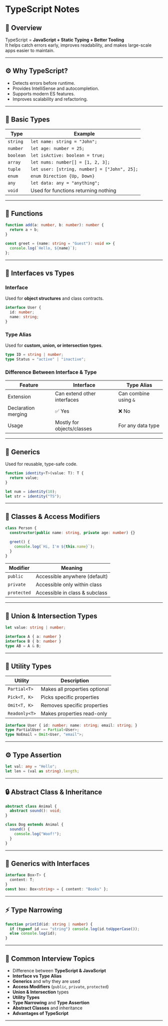 # TypeScript Notes

## 🧠 Overview

TypeScript = **JavaScript + Static Typing + Better Tooling**  
It helps catch errors early, improves readability, and makes large-scale apps easier to maintain.

---

## ⚙️ Why TypeScript?

- Detects errors before runtime.  
- Provides IntelliSense and autocompletion.  
- Supports modern ES features.  
- Improves scalability and refactoring.  

---

## 🧩 Basic Types

| Type | Example |
|------|----------|
| `string` | `let name: string = "John";` |
| `number` | `let age: number = 25;` |
| `boolean` | `let isActive: boolean = true;` |
| `array` | `let nums: number[] = [1, 2, 3];` |
| `tuple` | `let user: [string, number] = ["John", 25];` |
| `enum` | `enum Direction {Up, Down}` |
| `any` | `let data: any = "anything";` |
| `void` | Used for functions returning nothing |

---

## 🧰 Functions

```ts
function add(a: number, b: number): number {
  return a + b;
}

const greet = (name: string = "Guest"): void => {
  console.log(`Hello, ${name}`);
};
```

---

## 🧱 Interfaces vs Types

### Interface
Used for **object structures** and class contracts.
```ts
interface User {
  id: number;
  name: string;
}
```

### Type Alias
Used for **custom, union, or intersection types**.
```ts
type ID = string | number;
type Status = "active" | "inactive";
```

### Difference Between Interface & Type

| Feature | Interface | Type Alias |
|----------|------------|-------------|
| Extension | Can extend other interfaces | Can combine using `&` |
| Declaration merging | ✅ Yes | ❌ No |
| Usage | Mostly for objects/classes | For any data type |

---

## 🧬 Generics

Used for reusable, type-safe code.

```ts
function identity<T>(value: T): T {
  return value;
}

let num = identity(10);
let str = identity("TS");
```

---

## 🧱 Classes & Access Modifiers

```ts
class Person {
  constructor(public name: string, private age: number) {}

  greet() {
    console.log(`Hi, I'm ${this.name}`);
  }
}
```

| Modifier | Meaning |
|-----------|----------|
| `public` | Accessible anywhere (default) |
| `private` | Accessible only within class |
| `protected` | Accessible in class & subclass |

---

## 🔁 Union & Intersection Types

```ts
let value: string | number;

interface A { a: number }
interface B { b: number }
type AB = A & B;
```

---

## 🧠 Utility Types

| Utility | Description |
|----------|--------------|
| `Partial<T>` | Makes all properties optional |
| `Pick<T, K>` | Picks specific properties |
| `Omit<T, K>` | Removes specific properties |
| `Readonly<T>` | Makes properties read-only |

```ts
interface User { id: number; name: string; email: string; }
type PartialUser = Partial<User>;
type NoEmail = Omit<User, "email">;
```

---

## ⚙️ Type Assertion

```ts
let val: any = "Hello";
let len = (val as string).length;
```

---

## 🔒 Abstract Class & Inheritance

```ts
abstract class Animal {
  abstract sound(): void;
}

class Dog extends Animal {
  sound() {
    console.log("Woof!");
  }
}
```

---

## 🧠 Generics with Interfaces

```ts
interface Box<T> {
  content: T;
}
const box: Box<string> = { content: "Books" };
```

---

## ⚡ Type Narrowing

```ts
function printId(id: string | number) {
  if (typeof id === "string") console.log(id.toUpperCase());
  else console.log(id);
}
```

---

## 💬 Common Interview Topics

- Difference between **TypeScript & JavaScript**
- **Interface vs Type Alias**
- **Generics** and why they are used
- **Access Modifiers** (`public`, `private`, `protected`)
- **Union & Intersection** types
- **Utility Types**
- **Type Narrowing** and **Type Assertion**
- **Abstract Classes** and inheritance
- **Advantages of TypeScript**

---

